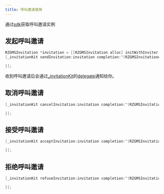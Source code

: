 ```yaml
---
title: 呼叫邀请使用
---
```

通过[sdk](./feature-sdk.md)获取呼叫邀请实例

## 发起呼叫邀请
```objectivec
RZGMSInvitation *invitation = [[RZGMSInvitation alloc] initWithInviter:@"fromUserId" invitee:@"toUserId"];
[_invitationKit sendInvitation:invitation completion:^(RZGMSInvitationApiCallErrorCode errorCode) {

}];
```

收到呼叫邀请后会通过[_invitationKit](./RZGMSInvitationKit.md)的[delegate](./RZGMSInvitationKit.md/#rzgmsinvitationdelegate)通知给你。
## 取消呼叫邀请
```objectivec
[_invitationKit cancelInvitation:invitation completion:^(RZGMSInvitationApiCallErrorCode errorCode) {

}];
```

## 接受呼叫邀请
```objectivec
[_invitationKit acceptInvitation:invitation completion:^(RZGMSInvitationApiCallErrorCode errorCode) {

}];
```

## 拒绝呼叫邀请
```objectivec
[_invitationKit refuseInvitation:invitation completion:^(RZGMSInvitationApiCallErrorCode errorCode) {

}];
```
